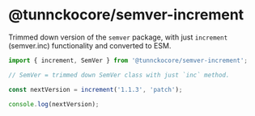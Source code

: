 # @tunnckocore/semver-increment

Trimmed down version of the `semver` package, with just `increment` (semver.inc)
functionality and converted to ESM.

```js
import { increment, SemVer } from '@tunnckocore/semver-increment';

// SemVer = trimmed down SemVer class with just `inc` method.

const nextVersion = increment('1.1.3', 'patch');

console.log(nextVersion);
```
